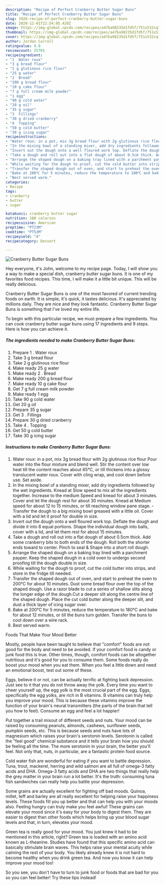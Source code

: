 ```yaml
---
description: "Recipe of Perfect Cranberry Butter Sugar Buns"
title: "Recipe of Perfect Cranberry Butter Sugar Buns"
slug: 1926-recipe-of-perfect-cranberry-butter-sugar-buns
date: 2020-12-01T22:54:05.420Z
image: https://img-global.cpcdn.com/recipes/a47ba98235d1fd5f/751x532cq70/cranberry-butter-sugar-buns-recipe-main-photo.jpg
thumbnail: https://img-global.cpcdn.com/recipes/a47ba98235d1fd5f/751x532cq70/cranberry-butter-sugar-buns-recipe-main-photo.jpg
cover: https://img-global.cpcdn.com/recipes/a47ba98235d1fd5f/751x532cq70/cranberry-butter-sugar-buns-recipe-main-photo.jpg
author: Jordan Carroll
ratingvalue: 4.8
reviewcount: 25701
recipeingredient:
- "1  Water roux"
- "3 g bread flour"
- "2 g glutinous rice flour"
- "25 g water"
- "2  Bread"
- "200 g bread flour"
- "10 g cake flour"
- "7 g full cream milk powder"
- "1 egg"
- "90 g cold water"
- "20 g oil"
- "35 g sugar"
- "3  Fillings"
- "30 g dried cranberry"
- "4  Topping"
- "50 g cold butter"
- "30 g icing sugar"
recipeinstructions:
- "Water roux: in a pot, mix 3g bread flour with 2g glutinous rice flour Pour water into the flour mixture and blend well. Stir the content over low heat till the content reaches about 65℃, or till thickens into a glossy translucent water roux. Cover with cling wrap, and cool down before use. Set aside."
- "In the mixing bowl of a standing mixer, add dry ingredients followed by the wet ingredients. Knead at Slow speed to mix all the ingredients together. Increase to the medium Speed and knead for about 3 minutes. Cover and let the dough rest for about 30 minutes. Knead at Medium speed for about 12 to 15 minutes, or till reaching window pane stage. Transfer the dough to a big mixing bowl greased with a little oil. Cover with a lid and let it proof for double in size."
- "Invert out the dough onto a well floured work top. Deflate the dough and divide it into 8 equal portions. Shape the individual dough into balls, cover with a lid, and let them rest for about 15 minutes."
- "Take a dough and roll out into a flat dough of about 0.5cm thick. Add some cranberry bits to both ends of the dough. Roll both the shorter ends toward to center. Pinch to seal &amp; Shape into a short roll dough."
- "Arrange the shaped dough on a baking tray lined with a parchment payper. Keep the shaped dough in a cold oven to undergo second proofing till the dough double in size."
- "While waiting for the dough to proof, cut the cold butter into strips, and store in the fridge till needed."
- "Transfer the shaped dough out of oven, and start to preheat the oven to 200℃ for about 10 minutes. Dust some bread flour over the top of the shaped dough. Use a razor blade to cut a series of shallow slits along the longer edge of the dough.Cut a deeper slit along the centre line of the shaped dough. Place the cut cold butter along the deeper slit, and dust a thick layer of icing sugar over."
- "Bake at 200℃ for 5 minutes, reduce the temperature to 180℃ and bake for about 12 minutes, or till the buns turn golden. Transfer the buns to cool down over a wire rack."
- "Best served warm."
categories:
- Recipe
tags:
- cranberry
- butter
- sugar

katakunci: cranberry butter sugar 
nutrition: 188 calories
recipecuisine: American
preptime: "PT23M"
cooktime: "PT53M"
recipeyield: "4"
recipecategory: Dessert

---
```



![Cranberry Butter Sugar Buns](https://img-global.cpcdn.com/recipes/a47ba98235d1fd5f/751x532cq70/cranberry-butter-sugar-buns-recipe-main-photo.jpg)

Hey everyone, it's John, welcome to my recipe page. Today, I will show you a way to make a special dish, cranberry butter sugar buns. It is one of my favorites food recipes. This time, I will make it a little bit unique. This will be really delicious.



Cranberry Butter Sugar Buns is one of the most favored of current trending foods on earth. It is simple, it's quick, it tastes delicious. It's appreciated by millions daily. They are nice and they look fantastic. Cranberry Butter Sugar Buns is something that I've loved my entire life.


To begin with this particular recipe, we must prepare a few ingredients. You can cook cranberry butter sugar buns using 17 ingredients and 9 steps. Here is how you can achieve it.

<!--inarticleads1-->

##### The ingredients needed to make Cranberry Butter Sugar Buns:

1. Prepare 1 . Water roux
1. Take 3 g bread flour
1. Take 2 g glutinous rice flour
1. Make ready 25 g water
1. Make ready 2 . Bread
1. Make ready 200 g bread flour
1. Make ready 10 g cake flour
1. Get 7 g full cream milk powder
1. Make ready 1 egg
1. Take 90 g cold water
1. Get 20 g oil
1. Prepare 35 g sugar
1. Get 3 . Fillings
1. Prepare 30 g dried cranberry
1. Take 4 . Topping
1. Get 50 g cold butter
1. Take 30 g icing sugar




<!--inarticleads2-->

##### Instructions to make Cranberry Butter Sugar Buns:

1. Water roux: in a pot, mix 3g bread flour with 2g glutinous rice flour Pour water into the flour mixture and blend well. Stir the content over low heat till the content reaches about 65℃, or till thickens into a glossy translucent water roux. Cover with cling wrap, and cool down before use. Set aside.
1. In the mixing bowl of a standing mixer, add dry ingredients followed by the wet ingredients. Knead at Slow speed to mix all the ingredients together. Increase to the medium Speed and knead for about 3 minutes. Cover and let the dough rest for about 30 minutes. Knead at Medium speed for about 12 to 15 minutes, or till reaching window pane stage. - Transfer the dough to a big mixing bowl greased with a little oil. Cover with a lid and let it proof for double in size.
1. Invert out the dough onto a well floured work top. Deflate the dough and divide it into 8 equal portions. Shape the individual dough into balls, cover with a lid, and let them rest for about 15 minutes.
1. Take a dough and roll out into a flat dough of about 0.5cm thick. Add some cranberry bits to both ends of the dough. Roll both the shorter ends toward to center. Pinch to seal &amp; Shape into a short roll dough.
1. Arrange the shaped dough on a baking tray lined with a parchment payper. Keep the shaped dough in a cold oven to undergo second proofing till the dough double in size.
1. While waiting for the dough to proof, cut the cold butter into strips, and store in the fridge till needed.
1. Transfer the shaped dough out of oven, and start to preheat the oven to 200℃ for about 10 minutes. Dust some bread flour over the top of the shaped dough. Use a razor blade to cut a series of shallow slits along the longer edge of the dough.Cut a deeper slit along the centre line of the shaped dough. Place the cut cold butter along the deeper slit, and dust a thick layer of icing sugar over.
1. Bake at 200℃ for 5 minutes, reduce the temperature to 180℃ and bake for about 12 minutes, or till the buns turn golden. Transfer the buns to cool down over a wire rack.
1. Best served warm.




Foods That Make Your Mood Better


Mostly, people have been taught to believe that "comfort" foods are not good for the body and need to be avoided. If your comfort food is candy or junk food this is true. Other times, though, comfort foods can be altogether nutritious and it's good for you to consume them. Some foods really do boost your mood when you eat them. When you feel a little down and need an emotional boost, test out some of these.

Eggs, believe it or not, can be actually terrific at fighting back depression. Just see to it that you do not throw away the yolk. Every time you want to cheer yourself up, the egg yolk is the most crucial part of the egg. Eggs, specifically the egg yolks, are rich in B vitamins. B vitamins can truly help you improve your mood. This is because these vitamins improve the function of your brain's neural transmitters (the parts of the brain that tell you how to feel). Consume an egg and feel a lot happier!

Put together a trail mixout of different seeds and nuts. Your mood can be raised by consuming peanuts, almonds, cashews, sunflower seeds, pumpkin seeds, etc. This is because seeds and nuts have lots of magnesium which raises your brain's serotonin levels. Serotonin is called the "feel good" chemical substance and it tells your brain how you should be feeling all the time. The more serotonin in your brain, the better you'll feel. Not only that, nuts, in particular, are a fantastic protein food source.

Cold water fish are wonderful for eating if you want to battle depression. Tuna, trout, mackerel, herring and wild salmon are all full of omega-3 fatty acids and DHA. Omega-3 fatty acids and DHA are two things that really help the grey matter in your brain run a lot better. It's the truth: consuming tuna fish sandwiches can really help you battle your depression. 

Some grains are actually excellent for fighting off bad moods. Quinoa, millet, teff and barley are all really excellent for helping raise your happiness levels. These foods fill you up better and that can help you with your moods also. Feeling hungry can truly make you feel awful! These grains can elevate your mood since it's easy for your body to digest them. They are easier to digest than other foods which helps bring up your blood sugar levels and that, in turn, elevates your mood.

Green tea is really good for your mood. You just knew it had to be mentioned in this article, right? Green tea is loaded with an amino acid known as L-theanine. Studies have found that this specific amino acid can basically stimulate brain waves. This helps raise your mental acuity while calming the rest of your body. You likely already knew it is not hard to become healthy when you drink green tea. And now you know it can help improve your mood too!

So you see, you don't have to turn to junk food or foods that are bad for you so you can feel better! Try  these tips  instead!

